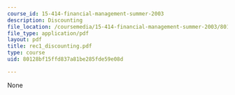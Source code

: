 ```yaml
---
course_id: 15-414-financial-management-summer-2003
description: Discounting
file_location: /coursemedia/15-414-financial-management-summer-2003/80128bf15ffd837a81be285fde59e08d_rec1_discounting.pdf
file_type: application/pdf
layout: pdf
title: rec1_discounting.pdf
type: course
uid: 80128bf15ffd837a81be285fde59e08d

---
```

None